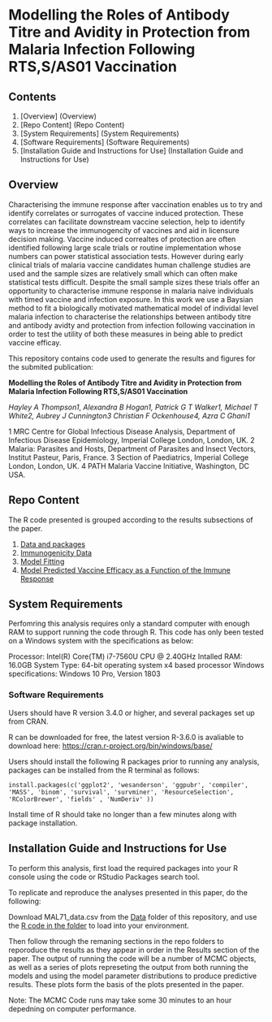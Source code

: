 # Modelling the Roles of Antibody Titre and Avidity in Protection from Malaria Infection Following RTS,S/AS01 Vaccination 

## Contents  
1. [Overview] (Overview)
2. [Repo Content] (Repo Content)
3. [System Requirements] (System Requirements) 
4. [Software Requirements] (Software Requirements) 
5. [Installation Guide and Instructions for Use] (Installation Guide and Instructions for Use)



## Overview 

Characterising the immune response after vaccination enables us to try and identify correlates or surrogates of vaccine induced protection. These correlates can facilitate downstream vaccine selection, help to identify ways to increase the immunogencity of vaccines and aid in licensure decision making. Vaccine induced correaltes of protection are often identified following large scale trials or routine implementation whose numbers can power statistical association tests. However during early clinical trials of malaria vaccine candidates human challenge studies are used and the sample sizes are relatively small which can often make statistical tests difficult. Despite the small sample sizes these trials offer an opportunity to characterise immune response in malaria naive individuals with timed vaccine and infection exposure. In this work we use a Baysian method to fit a biologically motivated mathematical model of individal level malaria infection to characterise the relationships between antibody titre and antibody avidty and protection from infection following vaccination in order to test the utility of both these measures in being able to predict vaccine efficay. 

This repository contains code used to generate the results and figures for the submited publication:  

**Modelling the Roles of Antibody Titre and Avidity in Protection from Malaria Infection Following RTS,S/AS01 Vaccination**

*Hayley A Thompson1*, *Alexandra B Hogan1, Patrick G T Walker1, Michael T White2, Aubrey J Cunnington3 Christian F Ockenhouse4, Azra C Ghani1* 

1 MRC Centre for Global Infectious Disease Analysis, Department of Infectious Disease Epidemiology, Imperial College London, London, UK. 2 Malaria: Parasites and Hosts, Department of Parasites and Insect Vectors, Institut Pasteur, Paris, France. 3 Section of Paediatrics, Imperial College London, London, UK. 4 PATH Malaria Vaccine Initiative, Washington, DC USA. 

## Repo Content 
The R code presented is grouped according to the results subsections of the paper. 
1. [Data and packages](Data)
2. [Immunogenicity Data](R1_Immunogenicity_Data)
3. [Model Fitting](R2_Model_Fitting)
4. [Model Predicted Vaccine Efficacy as a Function of the Immune Response](R3_Efficacy_Function_IR)

## System Requirements  
Perfomring this analysis requires only a standard computer with enough RAM to support running the code through R. This code has only been tested on a Windows system with the specifications as below: 

Processor: Intel(R) Core(TM) i7-7560U CPU @ 2.40GHz 
Intalled RAM: 16.0GB
System Type: 64-bit operating system x4 based processor
Windows specifications: Windows 10 Pro, Version 1803

### Software Requirements  
Users should have R version 3.4.0 or higher, and several packages set up from CRAN.

R can be downloaded for free, the latest version R-3.6.0 is avaliable to download here: https://cran.r-project.org/bin/windows/base/ 

Users should install the following R packages prior to running any analysis, packages can be installed from the R terminal as follows: 

```install.packages(c('ggplot2', 'wesanderson', 'ggpubr', 'compiler', 'MASS', 'binom', 'survival', 'survminer', 'ResourceSelection', 'RColorBrewer', 'fields' , 'NumDeriv' )) ```

Install time of R should take no longer than a few minutes along with package installation. 

## Installation Guide and Instructions for Use 
To perform this analysis, first load the required packages into your R console using the code or RStudio Packages search tool.  

To replicate and reproduce the analyses presented in this paper, do the following:

Download MAL71_data.csv from the [Data](Data) folder of this repository, and use the [R code in the folder](Data/data_processing) to load into your environment. 

Then follow through the remaning sections in the repo folders to reporoduce the results as they appear in order in the Results section of the paper. The output of running the code will be a number of MCMC objects, as well as a series of plots represeting the output from both running the models and using the model parameter distributions to produce predictive results. These plots form the basis of the plots presented in the paper. 

Note: The MCMC Code runs may take some 30 minutes to an hour depedning on computer performance. 

